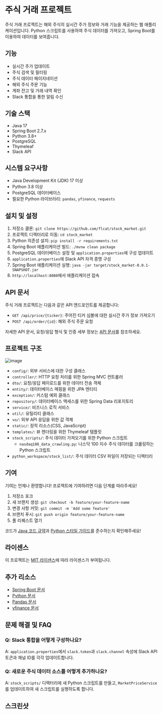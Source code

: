 # 주식 거래 프로젝트

주식 거래 프로젝트는 해외 주식의 실시간 주가 정보와 거래 기능을 제공하는 웹 애플리케이션입니다. Python 스크립트를 사용하여 주식 데이터를 가져오고, Spring Boot를 이용하여 데이터를 보여줍니다.

## 기능

- 실시간 주가 업데이트
- 주식 검색 및 필터링
- 주식 데이터 페이지네이션
- 해외 주식 주문 기능
- 계좌 잔고 및 거래 내역 확인
- Slack 통합을 통한 알림 수신

## 기술 스택

- Java 17
- Spring Boot 2.7.x
- Python 3.8+
- PostgreSQL
- Thymeleaf
- Slack API

## 시스템 요구사항

- Java Development Kit (JDK) 17 이상
- Python 3.8 이상
- PostgreSQL 데이터베이스
- 필요한 Python 라이브러리: `pandas`, `yfinance`, `requests`

## 설치 및 설정

1. 저장소 클론: `git clone https://github.com/flcat/stock_market.git`
2. 프로젝트 디렉터리로 이동: `cd stock_market`
3. Python 의존성 설치: `pip install -r requirements.txt`
4. Spring Boot 애플리케이션 빌드: `./mvnw clean package`
5. PostgreSQL 데이터베이스 설정 및 `application.properties`에 구성 업데이트
6. `application.properties`에 Slack API 자격 증명 구성
7. Spring Boot 애플리케이션 실행: `java -jar target/stock_market-0.0.1-SNAPSHOT.jar`
8. `http://localhost:8080`에서 애플리케이션 접속

## API 문서

주식 거래 프로젝트는 다음과 같은 API 엔드포인트를 제공합니다:

- `GET /api/price/{ticker}`: 주어진 티커 심볼에 대한 실시간 주가 정보 가져오기
- `POST /api/order/{id}`: 해외 주식 주문 요청

자세한 API 문서, 요청/응답 형식 및 인증 세부 정보는 [API 문서](https://apiportal.koreainvestment.com/about)를 참조하세요.

## 프로젝트 구조

![image](https://github.com/flcat/stock_market/assets/16348278/34d10176-4dfb-46b1-bbce-e7f847b500cb)

- `config/`: 외부 서비스에 대한 구성 클래스
- `controller/`: HTTP 요청 처리를 위한 Spring MVC 컨트롤러
- `dto/`: 요청/응답 페이로드를 위한 데이터 전송 객체
- `entity/`: 데이터베이스 매핑을 위한 JPA 엔티티
- `exception/`: 커스텀 예외 클래스
- `repository/`: 데이터베이스 액세스를 위한 Spring Data 리포지토리
- `service/`: 비즈니스 로직 서비스
- `util/`: 유틸리티 클래스
- `vo/`: 외부 API 응답을 위한 값 객체
- `static/`: 정적 리소스(CSS, JavaScript)
- `templates/`: 뷰 렌더링을 위한 Thymeleaf 템플릿
- `stock_scripts/`: 주식 데이터 가져오기를 위한 Python 스크립트
    - `nasdaq100_data_crawling.py`: 나스닥 100 지수 주식 데이터를 크롤링하는 Python 스크립트
- `python_workspace/stock_list/`: 주식 데이터 CSV 파일이 저장되는 디렉터리

## 기여

기여는 언제나 환영합니다! 프로젝트에 기여하려면 다음 단계를 따라주세요!

1. 저장소 포크
2. 새 브랜치 생성: `git checkout -b feature/your-feature-name`
3. 변경 사항 커밋: `git commit -m 'Add some feature'`
4. 브랜치 푸시: `git push origin feature/your-feature-name`
5. 풀 리퀘스트 열기

코드가 [Java 코드 규약](https://google.github.io/styleguide/javaguide.html)과 [Python 스타일 가이드](https://google.github.io/styleguide/pyguide.html)를 준수하는지 확인해주세요!

## 라이센스

이 프로젝트는 [MIT 라이센스](LICENSE)에 따라 라이센스가 부여됩니다.

## 추가 리소스

- [Spring Boot 문서](https://spring.io/projects/spring-boot)
- [Python 문서](https://docs.python.org/3/)
- [Pandas 문서](https://pandas.pydata.org/docs/)
- [yfinance 문서](https://pypi.org/project/yfinance/)

## 문제 해결 및 FAQ

### Q: Slack 통합을 어떻게 구성하나요?
A: `application.properties`에서 `slack.token`과 `slack.channel` 속성에 Slack API 토큰과 채널 ID를 각각 업데이트합니다.

### Q: 새로운 주식 데이터 소스를 어떻게 추가하나요?
A: `stock_scripts/` 디렉터리에 새 Python 스크립트를 만들고, `MarketPriceService`를 업데이트하여 새 스크립트를 실행하도록 합니다.

## 스크린샷

<!--![주가 페이지](screenshots/stockDto-price.png)
![주문 페이지](screenshots/order.png)
(프로젝트의 UI와 기능을 보여주는 관련 스크린샷 또는 GIF 추가)
--!>
